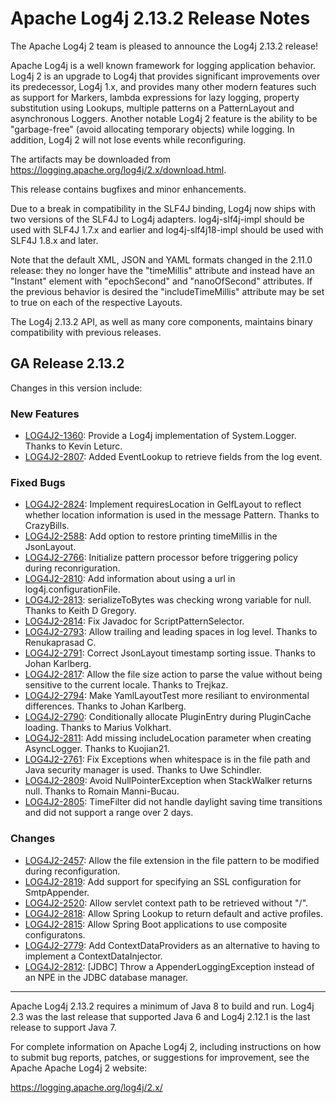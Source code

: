 <!---
 Licensed to the Apache Software Foundation (ASF) under one or more
 contributor license agreements.  See the NOTICE file distributed with
 this work for additional information regarding copyright ownership.
 The ASF licenses this file to You under the Apache License, Version 2.0
 (the "License"); you may not use this file except in compliance with
 the License.  You may obtain a copy of the License at

      http://www.apache.org/licenses/LICENSE-2.0

 Unless required by applicable law or agreed to in writing, software
 distributed under the License is distributed on an "AS IS" BASIS,
 WITHOUT WARRANTIES OR CONDITIONS OF ANY KIND, either express or implied.
 See the License for the specific language governing permissions and
 limitations under the License.
-->
# Apache Log4j 2.13.2 Release Notes

The Apache Log4j 2 team is pleased to announce the Log4j 2.13.2 release!

Apache Log4j is a well known framework for logging application behavior. Log4j 2 is an upgrade
to Log4j that provides significant improvements over its predecessor, Log4j 1.x, and provides
many other modern features such as support for Markers, lambda expressions for lazy logging,
property substitution using Lookups, multiple patterns on a PatternLayout and asynchronous
Loggers. Another notable Log4j 2 feature is the ability to be "garbage-free" (avoid allocating
temporary objects) while logging. In addition, Log4j 2 will not lose events while reconfiguring.

The artifacts may be downloaded from https://logging.apache.org/log4j/2.x/download.html.

This release contains bugfixes and minor enhancements.

Due to a break in compatibility in the SLF4J binding, Log4j now ships with two versions of the SLF4J to Log4j adapters.
log4j-slf4j-impl should be used with SLF4J 1.7.x and earlier and log4j-slf4j18-impl should be used with SLF4J 1.8.x and
later.

Note that the default XML, JSON and YAML formats changed in the 2.11.0 release: they no longer have the "timeMillis"
attribute and instead have an "Instant" element with "epochSecond" and "nanoOfSecond" attributes. If the previous
behavior is desired the "includeTimeMillis" attribute may be set to true on each of the respective Layouts.

The Log4j 2.13.2 API, as well as many core components, maintains binary compatibility with previous releases.

## GA Release 2.13.2

Changes in this version include:

### New Features
* [LOG4J2-1360](https://issues.apache.org/jira/browse/LOG4J2-1360):
Provide a Log4j implementation of System.Logger. Thanks to Kevin Leturc.
* [LOG4J2-2807](https://issues.apache.org/jira/browse/LOG4J2-2807):
Added EventLookup to retrieve fields from the log event.

### Fixed Bugs
* [LOG4J2-2824](https://issues.apache.org/jira/browse/LOG4J2-2824):
Implement requiresLocation in GelfLayout to reflect whether location information is used in the message Pattern. Thanks to CrazyBills.
* [LOG4J2-2588](https://issues.apache.org/jira/browse/LOG4J2-2588):
Add option to restore printing timeMillis in the JsonLayout.
* [LOG4J2-2766](https://issues.apache.org/jira/browse/LOG4J2-2766):
Initialize pattern processor before triggering policy during reconriguration.
* [LOG4J2-2810](https://issues.apache.org/jira/browse/LOG4J2-2810):
Add information about using a url in log4j.configurationFile.
* [LOG4J2-2813](https://issues.apache.org/jira/browse/LOG4J2-2813):
serializeToBytes was checking wrong variable for null. Thanks to Keith D Gregory.
* [LOG4J2-2814](https://issues.apache.org/jira/browse/LOG4J2-2814):
Fix Javadoc for ScriptPatternSelector.
* [LOG4J2-2793](https://issues.apache.org/jira/browse/LOG4J2-2793):
Allow trailing and leading spaces in log level. Thanks to Renukaprasad C.
* [LOG4J2-2791](https://issues.apache.org/jira/browse/LOG4J2-2791):
Correct JsonLayout timestamp sorting issue. Thanks to Johan Karlberg.
* [LOG4J2-2817](https://issues.apache.org/jira/browse/LOG4J2-2817):
Allow the file size action to parse the value without being sensitive to the current locale. Thanks to Trejkaz.
* [LOG4J2-2794](https://issues.apache.org/jira/browse/LOG4J2-2794):
Make YamlLayoutTest more resiliant to environmental differences. Thanks to Johan Karlberg.
* [LOG4J2-2790](https://issues.apache.org/jira/browse/LOG4J2-2790):
Conditionally allocate PluginEntry during PluginCache loading. Thanks to Marius Volkhart.
* [LOG4J2-2811](https://issues.apache.org/jira/browse/LOG4J2-2811):
Add missing includeLocation parameter when creating AsyncLogger. Thanks to Kuojian21.
* [LOG4J2-2761](https://issues.apache.org/jira/browse/LOG4J2-2761):
Fix Exceptions when whitespace is in the file path and Java security manager is used. Thanks to Uwe Schindler.
* [LOG4J2-2809](https://issues.apache.org/jira/browse/LOG4J2-2809):
Avoid NullPointerException when StackWalker returns null. Thanks to Romain Manni-Bucau.
* [LOG4J2-2805](https://issues.apache.org/jira/browse/LOG4J2-2805):
TimeFilter did not handle daylight saving time transitions and did not support a range over 2 days.

### Changes
* [LOG4J2-2457](https://issues.apache.org/jira/browse/LOG4J2-2457):
Allow the file extension in the file pattern to be modified during reconfiguration.
* [LOG4J2-2819](https://issues.apache.org/jira/browse/LOG4J2-2819):
Add support for specifying an SSL configuration for SmtpAppender.
* [LOG4J2-2520](https://issues.apache.org/jira/browse/LOG4J2-2520):
Allow servlet context path to be retrieved without "/".
* [LOG4J2-2818](https://issues.apache.org/jira/browse/LOG4J2-2818):
Allow Spring Lookup to return default and active profiles.
* [LOG4J2-2815](https://issues.apache.org/jira/browse/LOG4J2-2815):
Allow Spring Boot applications to use composite configuratons.
* [LOG4J2-2779](https://issues.apache.org/jira/browse/LOG4J2-2779):
Add ContextDataProviders as an alternative to having to implement a ContextDataInjector.
* [LOG4J2-2812](https://issues.apache.org/jira/browse/LOG4J2-2812):
[JDBC] Throw a AppenderLoggingException instead of an NPE in the JDBC database manager.

---

Apache Log4j 2.13.2 requires a minimum of Java 8 to build and run. Log4j 2.3 was the
last release that supported Java 6 and Log4j 2.12.1 is the last release to support Java 7.

For complete information on Apache Log4j 2, including instructions on how to submit bug
reports, patches, or suggestions for improvement, see the Apache Apache Log4j 2 website:

https://logging.apache.org/log4j/2.x/